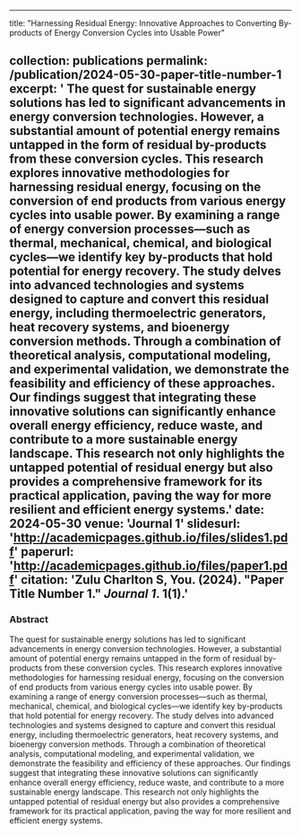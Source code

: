  ---
title: "Harnessing Residual Energy: Innovative Approaches to Converting By-products of Energy Conversion Cycles into Usable Power"

collection: publications
permalink: /publication/2024-05-30-paper-title-number-1
excerpt: '
The quest for sustainable energy solutions has led to significant advancements in energy conversion technologies. However, a substantial amount of potential energy remains untapped in the form of residual by-products from these conversion cycles. This research explores innovative methodologies for harnessing residual energy, focusing on the conversion of end products from various energy cycles into usable power. By examining a range of energy conversion processes—such as thermal, mechanical, chemical, and biological cycles—we identify key by-products that hold potential for energy recovery. The study delves into advanced technologies and systems designed to capture and convert this residual energy, including thermoelectric generators, heat recovery systems, and bioenergy conversion methods. Through a combination of theoretical analysis, computational modeling, and experimental validation, we demonstrate the feasibility and efficiency of these approaches. Our findings suggest that integrating these innovative solutions can significantly enhance overall energy efficiency, reduce waste, and contribute to a more sustainable energy landscape. This research not only highlights the untapped potential of residual energy but also provides a comprehensive framework for its practical application, paving the way for more resilient and efficient energy systems.'
date: 2024-05-30
venue: 'Journal 1'
slidesurl: 'http://academicpages.github.io/files/slides1.pdf'
paperurl: 'http://academicpages.github.io/files/paper1.pdf'
citation: 'Zulu Charlton S, You. (2024). &quot;Paper Title Number 1.&quot; <i>Journal 1</i>. 1(1).'
---
### Abstract

The quest for sustainable energy solutions has led to significant advancements in energy conversion technologies. However, a substantial amount of potential energy remains untapped in the form of residual by-products from these conversion cycles. This research explores innovative methodologies for harnessing residual energy, focusing on the conversion of end products from various energy cycles into usable power. By examining a range of energy conversion processes—such as thermal, mechanical, chemical, and biological cycles—we identify key by-products that hold potential for energy recovery. The study delves into advanced technologies and systems designed to capture and convert this residual energy, including thermoelectric generators, heat recovery systems, and bioenergy conversion methods. Through a combination of theoretical analysis, computational modeling, and experimental validation, we demonstrate the feasibility and efficiency of these approaches. Our findings suggest that integrating these innovative solutions can significantly enhance overall energy efficiency, reduce waste, and contribute to a more sustainable energy landscape. This research not only highlights the untapped potential of residual energy but also provides a comprehensive framework for its practical application, paving the way for more resilient and efficient energy systems.
